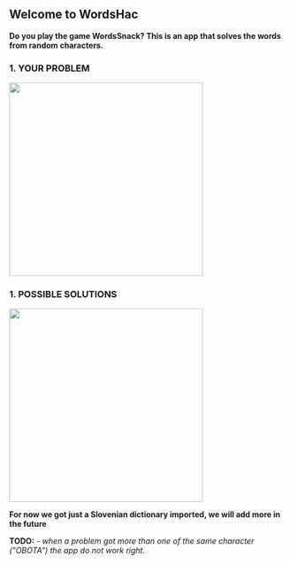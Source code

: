 ## Welcome to WordsHac
**Do you play the game WordsSnack? This is an app that solves the words from random characters.**

### 1. YOUR PROBLEM

<img src="http://shrani.si/f/2r/o/1eebIhWR/img3543.png" width="350" align="middle">    

### 1. POSSIBLE SOLUTIONS
<img src="http://shrani.si/f/3L/Cu/11xWUpqk/simulator-screen-shot-ip.png" width="350" align="middle">

**For now we got just a Slovenian dictionary imported, we will add more in the future**

**TODO:**
*- when a problem got more than one of the same character ("OBOTA") the app do not work right.*
